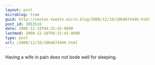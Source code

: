 ```yaml
---
layout: post
microblog: true
guid: http://vmstan-tweets.micro.blog/2008/12/18/1064674446.html
post_id: 3053516
date: 2008-12-18T04:31:42-0600
lastmod: 2008-12-18T04:31:42-0600
type: post
url: /2008/12/18/1064674446.html
---
```

Having a wife in pain does not bode well for sleeping.

